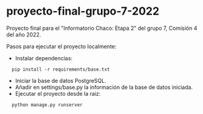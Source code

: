 # proyecto-final-grupo-7-2022
Proyecto final para el "Informatorio Chaco: Etapa 2" del grupo 7, Comisión 4 del año 2022.

Pasos para ejecutar el proyecto localmente:
- Instalar dependencias:
```
  pip install -r requirements/base.txt
```
- Iniciar la base de datos PostgreSQL.
- Añadir en settings/base.py la información de la base de datos iniciada.
- Ejecutar el proyecto desde la raiz:
```
  python manage.py runserver
```